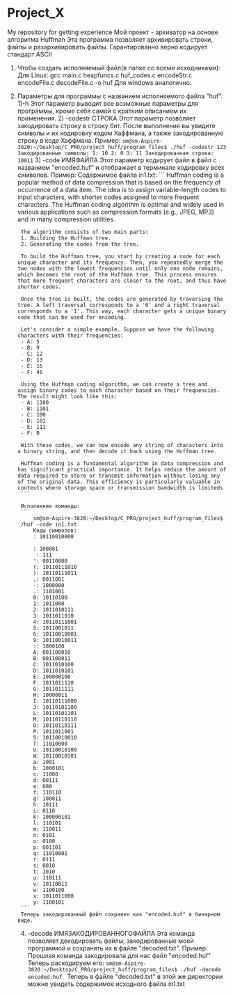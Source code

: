 # Project_X
My repository for getting experience
Мой проект - архиватор на основе алгоритма Huffman
Эта программа позволяет архивировать строки, файлы и разархивировать файлы.
Гарантированно верно кодирует стандарт ASCII

1. Чтобы создать исполняемый файл(в папке со всеми исходниками): 
    Для Linux: gcc main.c heapfuncs.c huf_codes.c encodeStr.c encodeFile.c decodeFile.c -o huf
    Для windows аналогично.
    
2. Параметры для программы с названием исполняемого файла "huf".
    1)-h 
        Этот параметр выводит все возможные параметры для программы, кроме себя самой с кратким описанием их применения.
    2) -codestr СТРОКА
        Этот параметр позволяет закодировать строку в строку бит. 
        После выполнения вы увидите символы и их кодировку кодом Хаффмана, а также закодированную строку в коде Хаффмана.
        Пример:
        ```
        sm@sm-Aspire-3820:~/Desktop/C_PRO/project_huff/program_files$ ./huf -codestr 123
        Закодированные символы:
        1: 10
        2: 0
        3: 11
        Закодированная строка: 10011
        ```
    3) -code ИМЯФАЙЛА
        Этот параметр кодирует файл в файл с названием "encoded.huf" и отображает в терминале кодировку всех символов.
        Пример:
        Содержимое файла in1.txt:
        ```
        Huffman coding is a popular method of data compression that is based on the frequency of occurrence of a data item. The idea is to assign variable-length codes to input characters, with shorter codes assigned to more frequent characters.            The Huffman coding algorithm is optimal and widely used in various applications such as compression formats (e.g., JPEG, MP3) and in many compression utilities.

        The algorithm consists of two main parts:
        1. Building the Huffman tree.
        2. Generating the codes from the tree.
        
        To build the Huffman tree, you start by creating a node for each unique character and its frequency. Then, you repeatedly merge the two nodes with the lowest frequencies until only one node remains, which becomes the root of the Huffman tree. This process ensures that more frequent characters are closer to the root, and thus have shorter codes.
        
        Once the tree is built, the codes are generated by traversing the tree. A left traversal corresponds to a '0' and a right traversal corresponds to a '1'. This way, each character gets a unique binary code that can be used for encoding.
        
        Let's consider a simple example. Suppose we have the following characters with their frequencies:
        - A: 5
        - B: 9
        - C: 12
        - D: 13
        - E: 16
        - F: 45
        
        Using the Huffman coding algorithm, we can create a tree and assign binary codes to each character based on their frequencies. The result might look like this:
        - A: 1100
        - B: 1101
        - C: 100
        - D: 101
        - E: 111
        - F: 0
        
        With these codes, we can now encode any string of characters into a binary string, and then decode it back using the Huffman tree.
        
        Huffman coding is a fundamental algorithm in data compression and has significant practical importance. It helps reduce the amount of data required to store or transmit information without losing any of the original data. This efficiency is particularly valuable in contexts where storage space or transmission bandwidth is limiteds
        ```

        Исполнение команды:
        ```
            sm@sm-Aspire-3820:~/Desktop/C_PRO/project_huff/program_files$ ./huf -code in1.txt
            Коды символов:
            : 10110010000

            : 100001
             : 111
            ': 00110000
            (: 10110111010
            ): 10110111011
            ,: 0011001
            -: 1000000
            .: 1101001
            0: 10110100
            1: 1011000
            2: 1011010111
            3: 1011011010
            4: 10110111001
            5: 1011001011
            6: 10110010001
            9: 10110010011
            :: 1000100
            A: 001100010
            B: 001100011
            C: 1011010100
            D: 1011010101
            E: 100000100
            F: 1011011110
            G: 1011011111
            H: 10000011
            I: 10110111000
            J: 10110101100
            L: 10110101101
            M: 10110110110
            O: 10110110111
            P: 1011011001
            S: 10110010010
            T: 11010000
            U: 10110010100
            W: 10110010101
            a: 1001
            b: 1000101
            c: 11000
            d: 00111
            e: 000
            f: 110110
            g: 100011
            h: 10111
            i: 0110
            k: 100000101
            l: 110101
            m: 110011
            n: 0101
            o: 0100
            p: 001101
            q: 11010001
            r: 0111
            s: 0010
            t: 1010
            u: 110111
            v: 10110011
            w: 1100100
            x: 1011011000
            y: 1100101
        ```
        Теперь закодированный файл сохранен как "encoded.huf" в бинарном виде.
    4) -decode ИМЯЗАКОДИРОВАННОГОФАЙЛА
        Эта команда позволяет декодировать файлы, закодированные моей программой и сохранять их в файле "decoded.txt".
        Пример:
            Прошлая команда закодировала для нас файл "encoded.huf"
            Теперь раскодируем его:
            ```
            sm@sm-Aspire-3820:~/Desktop/C_PRO/project_huff/program_files$ ./huf -decode encoded.huf 
            ```
            Теперь в файле "decoded.txt" в этой же директории можно увидеть содержимое исходного файла in1.txt
            
     
        
        

